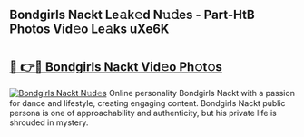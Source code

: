 ## Bondgirls Nackt Le𝚊k𝚎d N𝚞𝚍es - Part-HtB Photos Vid𝚎o Le𝚊ks uXe6K

# <h2><a href="http://fb2lzhf.evod.top/?m=Bondgirls+Nackt">🔗 👉🔴 Bondgirls Nackt Vid𝚎o Ph𝚘t𝚘s</a></h2>

[![Bondgirls Nackt N𝚞d𝚎s](https://i.imgur.com/8V9OHl7.gif)](http://fb2lzhf.evod.top/?m=Bondgirls+Nackt)
Online personality Bondgirls Nackt with a passion for dance and lifestyle, creating engaging content. Bondgirls Nackt public persona is one of approachability and authenticity, but his private life is shrouded in mystery. 
